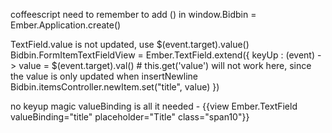 coffeescript 
need to remember to add () in window.Bidbin = Ember.Application.create()

TextField.value is not updated, use $(event.target).value()
Bidbin.FormItemTextFieldView = Ember.TextField.extend({
  keyUp : (event) ->
    value = $(event.target).val() # this.get('value') will not work here, since the value is only updated when insertNewline
    Bidbin.itemsController.newItem.set("title", value)
})

no keyup magic valueBinding is all it needed - {{view Ember.TextField valueBinding="title" placeholder="Title" class="span10"}} 



